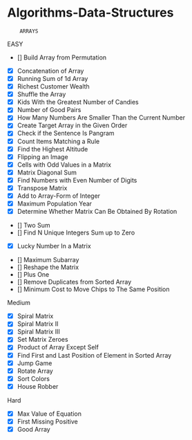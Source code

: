 # Algorithms-Data-Structures
        ARRAYS

EASY

- []  Build Array from Permutation
- [x]  Concatenation of Array
- [x]  Running Sum of 1d Array
- [x]  Richest Customer Wealth
- [x]  Shuffle the Array
- [x]  Kids With the Greatest Number of Candies
- [x]  Number of Good Pairs
- [x]  How Many Numbers Are Smaller Than the Current Number
- [x]  Create Target Array in the Given Order
- [x]  Check if the Sentence Is Pangram
- [x]  Count Items Matching a Rule
- [x]  Find the Highest Altitude
- [x]  Flipping an Image
- [x]  Cells with Odd Values in a Matrix
- [x]  Matrix Diagonal Sum
- [x]  Find Numbers with Even Number of Digits
- [x]  Transpose Matrix
- [x]  Add to Array-Form of Integer
- [x]  Maximum Population Year
- [x]  Determine Whether Matrix Can Be Obtained By Rotation
- []  Two Sum
- []  Find N Unique Integers Sum up to Zero
- [x]  Lucky Number In a Matrix
- []  Maximum Subarray
- []  Reshape the Matrix
- []  Plus One
- []  Remove Duplicates from Sorted Array
- []  Minimum Cost to Move Chips to The Same Position

Medium

- [x]    Spiral Matrix
- [x]    Spiral Matrix II
- [x]    Spiral Matrix III
- [x]    Set Matrix Zeroes
- [x]    Product of Array Except Self
- [x]    Find First and Last Position of Element in Sorted Array
- [x]    Jump Game
- [x]    Rotate Array
- [x]    Sort Colors
- [x]    House Robber

Hard

- [x]    Max Value of Equation
- [x]    First Missing Positive
- [x]    Good Array
